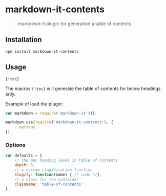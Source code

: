 # markdown-it-contents

> markdown-it plugin for generation a table of contents

## Installation

```
npm install markdown-it-contents
```

## Usage

```
{!toc}
```

The macros `{!toc}` will generate the table of contents for below headings only.

Example of load the plugin:

```js
var markdown = require('markdown-it')();

markdown.use(require('markdown-it-contents'), {
    ..options
});
```

### Options

```js
var defaults = {
    // the max heading level in table of contents
    depth: 6,
    // a custom slugification function
    slugify: function(name) { /* code */},
    // a class for the container
    className: 'table-of-contents'
}
```
